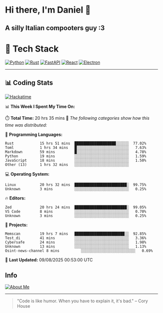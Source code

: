 # Hi there, I'm Daniel 👋

## A silly Italian compooters guy :3

# 🚀 Tech Stack

[![Python](https://img.shields.io/badge/Python-3.13%2B-blue?style=for-the-badge&logo=python&logoColor=white)](https://www.python.org/)
[![Rust](https://img.shields.io/badge/Rust-1.87%2B-black?style=for-the-badge&logo=rust&logoColor=white)](https://www.rust-lang.org/)
[![FastAPI](https://img.shields.io/badge/FastAPI-0.110.0%2B-green?style=for-the-badge&logo=fastapi&logoColor=white)](https://fastapi.tiangolo.com/)
[![React](https://img.shields.io/badge/React-19.1.0%2B-blue?style=for-the-badge&logo=react&logoColor=white)](https://react.dev/)
[![Electron](https://img.shields.io/badge/Electron-36.2.0%2B-dark?style=for-the-badge&logo=electron&logoColor=white)](https://www.electronjs.org/)

---

## 📊 Coding Stats

[![Hackatime](https://img.shields.io/badge/Hackatime-Hack%20Club-orange?style=for-the-badge&logo=wakatime&logoColor=white)](https://hackatime.hackclub.com)

<!--START_SECTION:waka-->
📊 **This Week I Spent My Time On:**

⏱️ **Total Time:** 20 hrs 35 mins
📝 *The following categories show how this time was distributed:*

💬 **Programming Languages:**
```text
Rust            15 hrs 51 mins  ███████████████████░░░░░░  77.02%
Toml            1 hrs 34 mins   █░░░░░░░░░░░░░░░░░░░░░░░░   7.63%
Markdown        59 mins         █░░░░░░░░░░░░░░░░░░░░░░░░   4.78%
Python          19 mins         ░░░░░░░░░░░░░░░░░░░░░░░░░   1.59%
JavaScript      18 mins         ░░░░░░░░░░░░░░░░░░░░░░░░░   1.50%
Other (13)      1 hrs 32 mins   ░░░░░░░░░░░░░░░░░░░░░░░░░
```

💻 **Operating System:**
```text
Linux           20 hrs 32 mins  ████████████████████████░  99.75%
Unknown         3 mins          ░░░░░░░░░░░░░░░░░░░░░░░░░   0.25%
```

🔥 **Editors:**
```text
Zed             20 hrs 24 mins  ████████████████████████░  99.05%
VS Code         8 mins          ░░░░░░░░░░░░░░░░░░░░░░░░░   0.70%
Unknown         3 mins          ░░░░░░░░░░░░░░░░░░░░░░░░░   0.25%
```

📁 **Projects:**
```text
Memscan         19 hrs 7 mins   ███████████████████████░░  92.85%
Test_di         41 mins         ░░░░░░░░░░░░░░░░░░░░░░░░░   3.36%
Cybersafe       24 mins         ░░░░░░░░░░░░░░░░░░░░░░░░░   1.98%
Unknown         13 mins         ░░░░░░░░░░░░░░░░░░░░░░░░░   1.13%
Osint-news-channel 8 mins          ░░░░░░░░░░░░░░░░░░░░░░░░░   0.69%
```

📅 **Last Updated:** 09/08/2025 00:53:00 UTC

<!--END_SECTION:waka-->


## Info
[![About Me](https://img.shields.io/badge/About--Me-black?style=for-the-badge&logo=numpy&logoColor=white)](https://danielscos.github.io/about_me)

---

> "Code is like humor. When you have to explain it, it's bad." – Cory House
